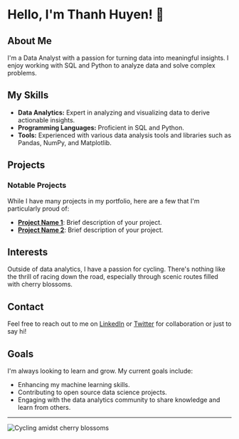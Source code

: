 # Hello, I'm Thanh Huyen! 🌸

## About Me
I'm a Data Analyst with a passion for turning data into meaningful insights. I enjoy working with SQL and Python to analyze data and solve complex problems.

## My Skills
- **Data Analytics:** Expert in analyzing and visualizing data to derive actionable insights.
- **Programming Languages:** Proficient in SQL and Python.
- **Tools:** Experienced with various data analysis tools and libraries such as Pandas, NumPy, and Matplotlib.

## Projects
### Notable Projects
While I have many projects in my portfolio, here are a few that I'm particularly proud of:

- **[Project Name 1](#)**: Brief description of your project.
- **[Project Name 2](#)**: Brief description of your project.

## Interests
Outside of data analytics, I have a passion for cycling. There's nothing like the thrill of racing down the road, especially through scenic routes filled with cherry blossoms.

## Contact
Feel free to reach out to me on [LinkedIn](#) or [Twitter](#) for collaboration or just to say hi!

## Goals
I'm always looking to learn and grow. My current goals include:
- Enhancing my machine learning skills.
- Contributing to open source data science projects.
- Engaging with the data analytics community to share knowledge and learn from others.

---

![Cycling amidst cherry blossoms](#)
